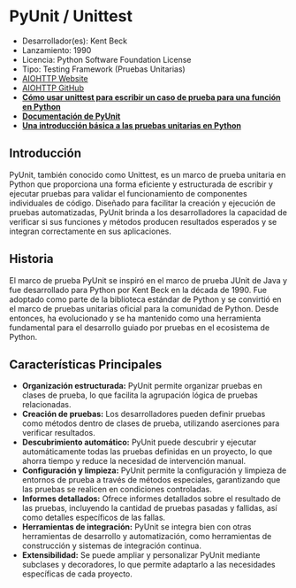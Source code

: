 # PyUnit / Unittest

- Desarrollador(es): Kent Beck
- Lanzamiento: 1990
- Licencia: Python Software Foundation License
- Tipo: Testing Framework (Pruebas Unitarias)
- [AIOHTTP Website](https://docs.aiohttp.org/en/stable/)
- [AIOHTTP GitHub](https://github.com/aio-libs/aiohttp)
- **[Cómo usar unittest para escribir un caso de prueba para una función en Python](https://www.digitalocean.com/community/tutorials/how-to-use-unittest-to-write-a-test-case-for-a-function-in-python)**
- **[Documentación de PyUnit](https://wiki.python.org/moin/PyUnit%C2%A0)**
- **[Una introducción básica a las pruebas unitarias en Python](https://machinelearningmastery.com/a-gentle-introduction-to-unit-testing-in-python/)**

## Introducción

PyUnit, también conocido como Unittest, es un marco de prueba unitaria en Python que proporciona una forma eficiente y estructurada de escribir y ejecutar pruebas para validar el funcionamiento de componentes individuales de código. Diseñado para facilitar la creación y ejecución de pruebas automatizadas, PyUnit brinda a los desarrolladores la capacidad de verificar si sus funciones y métodos producen resultados esperados y se integran correctamente en sus aplicaciones.

## Historia

El marco de prueba PyUnit se inspiró en el marco de prueba JUnit de Java y fue desarrollado para Python por Kent Beck en la década de 1990. Fue adoptado como parte de la biblioteca estándar de Python y se convirtió en el marco de pruebas unitarias oficial para la comunidad de Python. Desde entonces, ha evolucionado y se ha mantenido como una herramienta fundamental para el desarrollo guiado por pruebas en el ecosistema de Python.

## Características Principales

- **Organización estructurada:** PyUnit permite organizar pruebas en clases de prueba, lo que facilita la agrupación lógica de pruebas relacionadas.
- **Creación de pruebas:** Los desarrolladores pueden definir pruebas como métodos dentro de clases de prueba, utilizando aserciones para verificar resultados.
- **Descubrimiento automático:** PyUnit puede descubrir y ejecutar automáticamente todas las pruebas definidas en un proyecto, lo que ahorra tiempo y reduce la necesidad de intervención manual.
- **Configuración y limpieza:** PyUnit permite la configuración y limpieza de entornos de prueba a través de métodos especiales, garantizando que las pruebas se realicen en condiciones controladas.
- **Informes detallados:** Ofrece informes detallados sobre el resultado de las pruebas, incluyendo la cantidad de pruebas pasadas y fallidas, así como detalles específicos de las fallas.
- **Herramientas de integración:** PyUnit se integra bien con otras herramientas de desarrollo y automatización, como herramientas de construcción y sistemas de integración continua.
- **Extensibilidad:** Se puede ampliar y personalizar PyUnit mediante subclases y decoradores, lo que permite adaptarlo a las necesidades específicas de cada proyecto.
